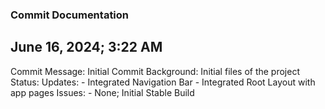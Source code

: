 ### Commit Documentation

## June 16, 2024; 3:22 AM
Commit Message: Initial Commit
Background: Initial files of the project
Status:
    Updates:
        - Integrated Navigation Bar
        - Integrated Root Layout with app pages
    Issues:
        - None; Initial Stable Build